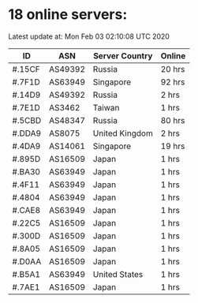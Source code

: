 # 18 online servers:

Latest update at: Mon Feb 03 02:10:08 UTC 2020

| ID | ASN | Server Country | Online |
| -- | --- | -------------- | ------ |
| #.15CF | AS49392 | Russia | 20 hrs |
| #.7F1D | AS63949 | Singapore | 92 hrs |
| #.14D9 | AS49392 | Russia | 2 hrs |
| #.7E1D | AS3462 | Taiwan | 1 hrs |
| #.5CBD | AS48347 | Russia | 80 hrs |
| #.DDA9 | AS8075 | United Kingdom | 2 hrs |
| #.4DA9 | AS14061 | Singapore | 19 hrs |
| #.895D | AS16509 | Japan | 1 hrs |
| #.BA30 | AS63949 | Japan | 1 hrs |
| #.4F11 | AS63949 | Japan | 1 hrs |
| #.4804 | AS63949 | Japan | 1 hrs |
| #.CAE8 | AS63949 | Japan | 1 hrs |
| #.22C5 | AS16509 | Japan | 1 hrs |
| #.300D | AS16509 | Japan | 1 hrs |
| #.8A05 | AS16509 | Japan | 1 hrs |
| #.D0AA | AS16509 | Japan | 1 hrs |
| #.B5A1 | AS63949 | United States | 1 hrs |
| #.7AE1 | AS16509 | Japan | 1 hrs |

